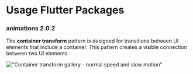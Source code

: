 # Usage Flutter Packages


### animations 2.0.2

The **container transform** pattern is designed for transitions between UI elements that include a container. This pattern creates a visible connection between two UI elements.

!["Container transform gallery - normal speed and slow motion"](https://github.com/flutter/packages/raw/master/packages/animations/example/demo_gifs/container_transform_lineup.gif)
